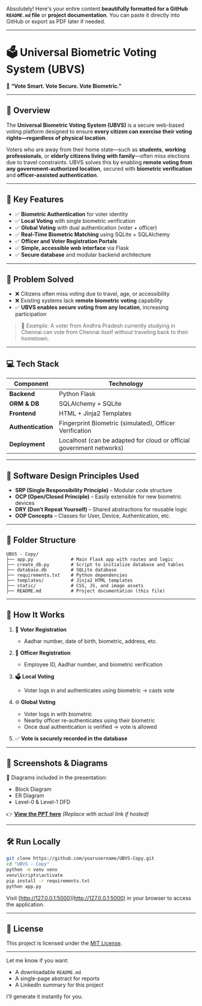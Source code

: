 Absolutely! Here's your entire content **beautifully formatted for a GitHub `README.md` file** or **project documentation**. You can paste it directly into GitHub or export as PDF later if needed.

---

# 🗳️ Universal Biometric Voting System (UBVS)

🔐 **“Vote Smart. Vote Secure. Vote Biometric.”**

---

## 📌 Overview

The **Universal Biometric Voting System (UBVS)** is a secure web-based voting platform designed to ensure **every citizen can exercise their voting rights—regardless of physical location**.

Voters who are away from their home state—such as **students**, **working professionals**, or **elderly citizens living with family**—often miss elections due to travel constraints. UBVS solves this by enabling **remote voting from any government-authorized location**, secured with **biometric verification** and **officer-assisted authentication**.

---

## 🚀 Key Features

* ✅ **Biometric Authentication** for voter identity
* ✅ **Local Voting** with single biometric verification
* ✅ **Global Voting** with dual authentication (voter + officer)
* ✅ **Real-Time Biometric Matching** using SQLite + SQLAlchemy
* ✅ **Officer and Voter Registration Portals**
* ✅ **Simple, accessible web interface** via Flask
* ✅ **Secure database** and modular backend architecture

---

## 🧠 Problem Solved

* ❌ Citizens often miss voting due to travel, age, or accessibility
* ❌ Existing systems lack **remote biometric voting** capability
* ✅ **UBVS enables secure voting from any location**, increasing participation

> 🧾 *Example:* A voter from Andhra Pradesh currently studying in Chennai can vote from Chennai itself without traveling back to their hometown.

---

## 💻 Tech Stack

| Component          | Technology                                                           |
| ------------------ | -------------------------------------------------------------------- |
| **Backend**        | Python Flask                                                         |
| **ORM & DB**       | SQLAlchemy + SQLite                                                  |
| **Frontend**       | HTML + Jinja2 Templates                                              |
| **Authentication** | Fingerprint Biometric (simulated), Officer Verification              |
| **Deployment**     | Localhost (can be adapted for cloud or official government networks) |

---

## 🧱 Software Design Principles Used

* **SRP (Single Responsibility Principle)** – Modular code structure
* **OCP (Open/Closed Principle)** – Easily extensible for new biometric devices
* **DRY (Don’t Repeat Yourself)** – Shared abstractions for reusable logic
* **OOP Concepts** – Classes for User, Device, Authentication, etc.

---

## 🧩 Folder Structure

```
UBVS - Copy/
├── app.py              # Main Flask app with routes and logic
├── create_db.py        # Script to initialize database and tables
├── database.db         # SQLite database
├── requirements.txt    # Python dependencies
├── templates/          # Jinja2 HTML templates
├── static/             # CSS, JS, and image assets
├── README.md           # Project documentation (this file)
```

---

## 🔑 How It Works

1. 📝 **Voter Registration**

   * Aadhar number, date of birth, biometric, address, etc.

2. 📝 **Officer Registration**

   * Employee ID, Aadhar number, and biometric verification

3. 🗳️ **Local Voting**

   * Voter logs in and authenticates using biometric → casts vote

4. 🌐 **Global Voting**

   * Voter logs in with biometric
   * Nearby officer re-authenticates using their biometric
   * Once dual authentication is verified → vote is allowed

5. ✅ **Vote is securely recorded in the database**

---

## 📸 Screenshots & Diagrams

📌 Diagrams included in the presentation:

* Block Diagram
* ER Diagram
* Level-0 & Level-1 DFD

👉 [**View the PPT here**](https://github.com/yourusername/UBVS-Copy/blob/main/Fingerprint-Based.pptx) *(Replace with actual link if hosted)*

---

## 🛠️ Run Locally

```bash
git clone https://github.com/yourusername/UBVS-Copy.git
cd "UBVS - Copy"
python -m venv venv
venv\Scripts\activate
pip install -r requirements.txt
python app.py
```

Visit [http://127.0.0.1:5000](http://127.0.0.1:5000) in your browser to access the application.

---

## 📜 License

This project is licensed under the [MIT License](LICENSE).

---

Let me know if you want:

* A downloadable `README.md`
* A single-page abstract for reports
* A LinkedIn summary for this project

I'll generate it instantly for you.

